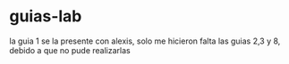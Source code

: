 # guias-lab
la guia 1 se la presente con alexis, solo me hicieron falta las guias 2,3 y 8, debido a que no pude realizarlas
